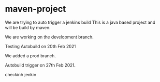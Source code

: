 # maven-project
We are trying to auto trigger a jenkins build
This is a java based project and will be build by maven.



We are working on the development branch.

Testing Autobuild on 20th Feb 2021

We added a prod branch.

Autobuild trigger on 27th Feb 2021.


checkinh jenkin
